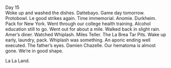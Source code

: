 Day 15  
Woke up and washed the dishes. Dattebayo. Game day tomorrow. Protobowl. Le good strikes again. Time immemorial. Anomie. Durkheim. Pack for New York. Went through our college health training. Alcohol education still to go. Went out for about a mile. Walked back in slight rain. Amer’s diner. Watched Whiplash. Miles Teller. The La Brea Tar Pits. Wake up early, laundry, pack. Whiplash was something. An aporic ending well executed. The father’s eyes. Damien Chazelle. Our hematoma is almost gone. We’re in good shape.

La La Land.
